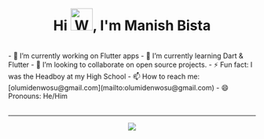 <h1 align="center">Hi <img src="https://raw.githubusercontent.com/nixin72/nixin72/master/wave.gif" 
         alt="Waving hand animated gif"
         height="45"
         width="45" />, I'm Manish Bista</h1>
<br>
- 🔭 I’m currently working on Flutter apps
- 🌱 I’m currently learning Dart & Flutter
- 👯 I’m looking to collaborate on open source projects.
- ⚡ Fun fact: I was the Headboy at my High School
- 📫 How to reach me: [olumidenwosu@gmail.com](mailto:olumidenwosu@gmail.com)
- 😄 Pronouns: He/Him
<br>
<br>
<hr>
<p align="center">
<a href="https://github-readme-stats.vercel.app/api?username=iamirulofficial&show_icons=true&title_color=fff&icon_color=79ff97&text_color=9f9f9f&bg_color=151515">
  <img src="https://github-readme-stats.vercel.app/api?username=iamirulofficial&show_icons=true&title_color=fff&icon_color=79ff97&text_color=9f9f9f&bg_color=151515" />
</a>
</p>
<br />

